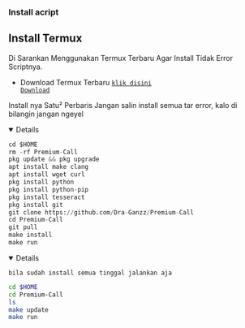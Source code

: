 ### Install acript
</details>

## Install Termux
Di Sarankan Menggunakan Termux Terbaru Agar Install Tidak Error Scriptnya.
- Download Termux Terbaru <code><a href="https://f-droid.org/repo/com.termux_1021.apk">klik disini Download</a></code>

Install nya Satu² Perbaris Jangan salin install semua tar error, kalo di bilangin jangan ngeyel
<details open>

```python
cd $HOME
rm -rf Premium-Call
pkg update && pkg upgrade
apt install make clang
apt install wget curl
pkg install python
pkg install python-pip
pkg install tesseract
pkg install git
git clone https://github.com/Dra-Ganzz/Premium-Call
cd Premium-Call
git pull
make install
make run
```
<details open>
  
`bila sudah install semua tinggal jalankan aja`
```bash
cd $HOME
cd Premium-Call
ls
make update
make run
```
